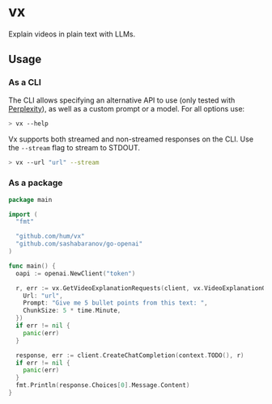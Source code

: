 # vx
Explain videos in plain text with LLMs.

## Usage
### As a CLI
The CLI allows specifying an alternative API to use (only tested with [Perplexity](https://perplexity.ai)), as well as a custom prompt or a model. For all options use:
```bash
> vx --help
```

Vx supports both streamed and non-streamed responses on the CLI. Use the `--stream` flag to stream to STDOUT.
```bash
> vx --url "url" --stream
```
### As a package
```go
package main

import (
  "fmt"

  "github.com/hum/vx"
  "github.com/sashabaranov/go-openai"
)

func main() {
  oapi := openai.NewClient("token")

  r, err := vx.GetVideoExplanationRequests(client, vx.VideoExplanationOpts{
    Url: "url",
    Prompt: "Give me 5 bullet points from this text: ",
    ChunkSize: 5 * time.Minute,
  })
  if err != nil {
    panic(err)
  }

  response, err := client.CreateChatCompletion(context.TODO(), r)
  if err != nil {
    panic(err)
  }
  fmt.Println(response.Choices[0].Message.Content)
}
```
